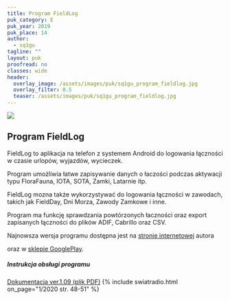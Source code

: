 ```yaml
---
title: Program FieldLog
puk_category: E
puk_year: 2019
puk_place: 14
author: 
  - sq1gu
tagline: ""
layout: puk
proofread: no
classes: wide
header:
  overlay_image: /assets/images/puk/sq1gu_program_fieldlog.jpg
  overlay_filter: 0.5
  teaser: /assets/images/puk/sq1gu_program_fieldlog.jpg
---
```






 



![](assets/data/img/projects/2019-14-0.jpg) 



Program FieldLog
----------------





 FieldLog to aplikacja na telefon z systemem Android do logowania łączności w czasie urlopów, wyjazdów, wycieczek.

 Program umożliwia łatwe zapisywanie danych o łaczości podczas aktywacji typu FloraFauna, IOTA, SOTA, Zamki, Latarnie itp.

 FieldLog mozna także wykorzystywać do logowania łączności w zawodach, takich jak FieldDay, Dni Morza, Zawody Zamkowe i inne.

 Program ma funkcję sprawdzania powtórzonych łaczności oraz export zapisanych łączności do plików ADIF, Cabrillo oraz CSV.






 Najnowsza wersja programu dostępna jest na [stronie internetowej](http://sq1gu.tobis.com.pl/pl/programy/65-fieldlog) autora

 oraz w [sklepie GooglePlay](https://play.google.com/store/apps/details?id=appinventor.ai_goralla_kg.FieldLog&gl=PL).




##### Instrukcja obsługi programu



[Dokumentacja ver.1.09 (plik PDF)](http://sq1gu.tobis.com.pl/images/programy/FieldLog/FieldLog_manual_109.pdf)
{% include swiatradio.html on_page="1/2020 str. 48-51" %}







 





 


